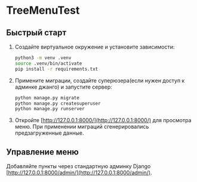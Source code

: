 # TreeMenuTest

## Быстрый старт

1. Создайте виртуальное окружение и установите зависимости:
   ```bash
   python3 -m venv .venv
   source .venv/bin/activate
   pip install -r requirements.txt
   ```
2. Примените миграции, создайте суперюзера(если нужен доступ к админке джанго) и запустите сервер:
   ```bash
   python manage.py migrate
   python manage.py createsuperuser
   python manage.py runserver
   ```
3. Откройте [http://127.0.0.1:8000/](http://127.0.0.1:8000/) для просмотра меню. При применении миграций сгенерировались предзагруженные данные.

## Управление меню

Добавляйте пункты через стандартную админку Django [http://127.0.0.1:8000/admin/](http://127.0.0.1:8000/admin/).